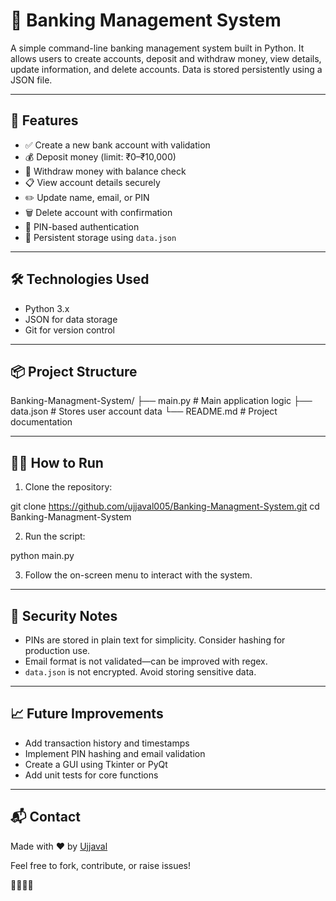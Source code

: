 # 🏦 Banking Management System

A simple command-line banking management system built in Python. It allows users to create accounts, deposit and withdraw money, view details, update information, and delete accounts. Data is stored persistently using a JSON file.

---

## 🚀 Features

- ✅ Create a new bank account with validation
- 💰 Deposit money (limit: ₹0–₹10,000)
- 🏧 Withdraw money with balance check
- 📋 View account details securely
- ✏️ Update name, email, or PIN
- 🗑️ Delete account with confirmation
- 🔐 PIN-based authentication
- 🔄 Persistent storage using `data.json`

---

## 🛠️ Technologies Used

- Python 3.x
- JSON for data storage
- Git for version control

---

## 📦 Project Structure
Banking-Managment-System/ ├── main.py         # Main application logic ├── data.json       # Stores user account data └── README.md       # Project documentation

---

## 🧑‍💻 How to Run

1. Clone the repository:
   
git clone https://github.com/ujjaval005/Banking-Managment-System.git cd Banking-Managment-System

2. Run the script:


python main.py

3. Follow the on-screen menu to interact with the system.

---

## 🔐 Security Notes

- PINs are stored in plain text for simplicity. Consider hashing for production use.
- Email format is not validated—can be improved with regex.
- `data.json` is not encrypted. Avoid storing sensitive data.

---

## 📈 Future Improvements

- Add transaction history and timestamps
- Implement PIN hashing and email validation
- Create a GUI using Tkinter or PyQt
- Add unit tests for core functions

---

## 📬 Contact

Made with ❤️ by [Ujjaval](https://github.com/ujjaval005)

Feel free to fork, contribute, or raise issues!








